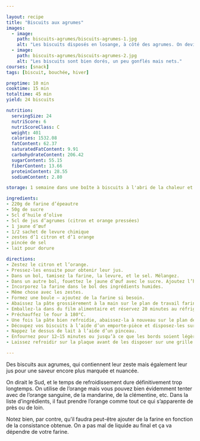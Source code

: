 ```yaml
---

layout: recipe
title: "Biscuits aux agrumes"
images:
  - image:
    path: biscuits-agrumes/biscuits-agrumes-1.jpg
    alt: "Les biscuits disposés en losange, à côté des agrumes. On devine les zestes."
  - image:
    path: biscuits-agrumes/biscuits-agrumes-2.jpg
    alt: "Les biscuits sont bien dorés, un peu gonflés mais nets."
courses: [snack]
tags: [biscuit, bouchée, hiver]

preptime: 10 min
cooktime: 15 min
totaltime: 45 min
yield: 24 biscuits

nutrition:
  servingSize: 24
  nutriScore: 6
  nutriScoreClass: C
  weight: 401
  calories: 1532.08
  fatContent: 62.37
  saturatedFatContent: 9.91
  carbohydrateContent: 206.42
  sugarContent: 55.15
  fiberContent: 13.66
  proteinContent: 28.55
  sodiumContent: 2.80

storage: 1 semaine dans une boîte à biscuits à l'abri de la chaleur et de la lumière.

ingredients:
- 220g de farine d’épeautre
- 50g de sucre
- 5cl d’huile d’olive
- 5cl de jus d’agrumes (citron et orange pressées)
- 1 jaune d’œuf
- 1/2 sachet de levure chimique
- zestes d’1 citron et d’1 orange
- pincée de sel
- lait pour dorure

directions:
- Zestez le citron et l’orange.
- Pressez-les ensuite pour obtenir leur jus.
- Dans un bol, tamisez la farine, la levure, et le sel. Mélangez.
- Dans un autre bol, fouettez le jaune d’œuf avec le sucre. Ajoutez l’huile d’olive et le jus d’agrume. Mélangez.
- Incorporez la farine dans le bol des ingrédients humides.
- Même chose avec les zestes.
- Formez une boule – ajoutez de la farine si besoin.
- Abaissez la pâte grossièrement à la main sur le plan de travail fariné. 
- Emballez-la dans du film alimentaire et réservez 20 minutes au réfrigérateur.
- Préchauffez le four à 180°C.
- Une fois la pâte bien refroidie, abaissez-la à nouveau sur le plan de travail fariné, avec une épaisseur d’environ 2–3mm.
- Découpez vos biscuits à l’aide d’un emporte-pièce et disposez-les sur une plaque recouverte de papier-cuisson.
- Nappez le dessus de lait à l’aide d’un pinceau. 
- Enfournez pour 12–15 minutes ou jusqu’à ce que les bords soient légèrement dorés.
- Laissez refroidir sur la plaque avant de les disposer sur une grille.

---
```


Des biscuits aux agrumes, qui contiennent leur zeste mais également leur jus pour une saveur encore plus marquée et nuancée.

On dirait le Sud, et le temps de refroidissement dure définitivement trop longtemps. On utilise de l’orange mais vous pouvez bien évidemment tenter avec de l’orange sanguine, de la mandarine, de la clémentine, etc. Dans la liste d’ingrédients, il faut prendre l’orange comme tout ce qui s’apparente de près ou de loin.

Notez bien, par contre, qu’il faudra peut-être ajouter de la farine en fonction de la consistance obtenue. On a pas mal de liquide au final et ça va dépendre de votre farine.